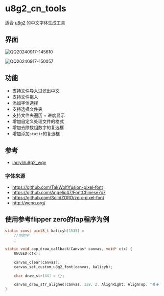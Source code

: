 # u8g2_cn_tools

适合 [u8g2](https://github.com/olikraus/u8g2) 的中文字体生成工具

## 界面

![QQ20240917-145610](https://github.com/user-attachments/assets/313c1784-edb0-4a36-bf6d-8f62cdf69183)

![QQ20240917-150057](https://github.com/user-attachments/assets/52ac11a0-e38b-4e45-971a-4bde9a0a4b4e)

## 功能

- 支持文件导入过滤出中文
- 支持文件拖入
- 添加字体选择
- 支持选择文件夹
- 支持文件夹遍历 + 进度显示
- 增加自定义处理文件的格式
- 增加去除数组数字的复选框
- 增加添加`static`的复选框

## 参考

- [larryli/u8g2_wqy](https://github.com/larryli/u8g2_wqy)

### 字体来源

- https://github.com/TakWolf/fusion-pixel-font
- https://github.com/Angelic47/FontChinese7x7
- https://github.com/SolidZORO/zpix-pixel-font
- http://wenq.org/


## 使用参考flipper zero的fap程序为例

```C
static const uint8_t kalicyh[1535] =
    //你的字
    ;

static void app_draw_callback(Canvas* canvas, void* ctx) {
    UNUSED(ctx);

    canvas_clear(canvas);
    canvas_set_custom_u8g2_font(canvas, kalicyh);

    char draw_str[44] = {};

    canvas_draw_str_aligned(canvas, 128, 2, AlignRight, AlignTop, "关于");
}
```
